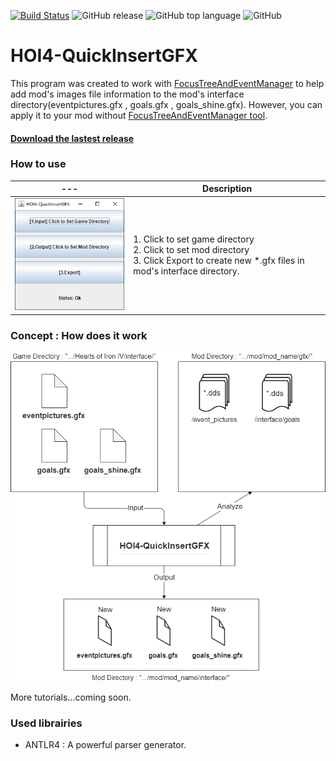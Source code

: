[![Build Status](https://travis-ci.org/pongmadee/HOI4-QuickInsertGFX.svg?branch=master)](https://travis-ci.org/pongmadee/HOI4-QuickInsertGFX)
![GitHub release](https://img.shields.io/github/release/pongmadee/HOI4-QuickInsertGFX.svg)
![GitHub top language](https://img.shields.io/github/languages/top/pongmadee/HOI4-QuickInsertGFX.svg)
![GitHub](https://img.shields.io/github/license/pongmadee/HOI4-QuickInsertGFX.svg)

# HOI4-QuickInsertGFX
This program was created to work with [FocusTreeAndEventManager](https://github.com/pongmadee/FocusTreeAndEventManager) to help add mod's images file information to the mod's interface directory(eventpictures.gfx , goals.gfx , goals_shine.gfx). However, you can apply it to your mod without [FocusTreeAndEventManager tool](https://github.com/pongmadee/FocusTreeAndEventManager).

#### [Download the lastest release](https://github.com/pongmadee/HOI4-QuickInsertGFX/releases)

### How to use
| --- | Description |
| --- | --- |
| <img src="images/screenshot01.png"> | 1. Click to set game directory <br />  2. Click to set mod directory <br /> 3. Click Export to create new *.gfx files in mod's interface directory. <br /> |


### Concept : How does it work
<img src="images/HOI4-QuickInsertGFX-Concept.png">

More tutorials...coming soon.

### Used librairies
- ANTLR4 : A powerful parser generator. 
